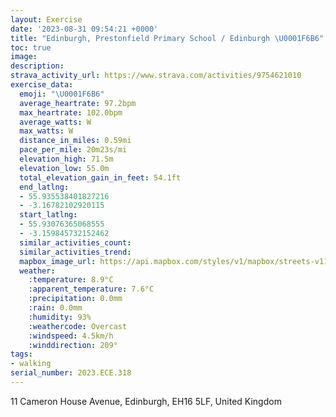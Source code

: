 ```yaml
---
layout: Exercise
date: '2023-08-31 09:54:21 +0000'
title: "Edinburgh, Prestonfield Primary School / Edinburgh \U0001F6B6"
toc: true
image:
description:
strava_activity_url: https://www.strava.com/activities/9754621010
exercise_data:
  emoji: "\U0001F6B6"
  average_heartrate: 97.2bpm
  max_heartrate: 102.0bpm
  average_watts: W
  max_watts: W
  distance_in_miles: 0.59mi
  pace_per_mile: 20m23s/mi
  elevation_high: 71.5m
  elevation_low: 55.0m
  total_elevation_gain_in_feet: 54.1ft
  end_latlng:
  - 55.935538401827216
  - -3.16782102920115
  start_latlng:
  - 55.93076365068555
  - -3.159845732152462
  similar_activities_count:
  similar_activities_trend:
  mapbox_image_url: https://api.mapbox.com/styles/v1/mapbox/streets-v11/static/path-5+787af2-1.0(ylktIdvhR%7DALEP%40xARfDDx%40%3FzALn%40LZ%5ClA%40Pi%40~%40WTOVoAzBOPIGE%40CFAVEH_%40j%40%5Dp%40u%40%60AQ%5C),pin-s-s+e5b22e(-3.16275,55.93309),pin-s-f+89ae00(-3.1681999999999997,55.93485)/auto/800x800?access_token=pk.eyJ1Ijoiam9zaGJlY2ttYW4iLCJhIjoiY205eWR2aDd1MWZ6djJrbXc4a3M0bWZleiJ9.XiG9OWkNcZk2QzjJbxLB4A
  weather:
    :temperature: 8.9°C
    :apparent_temperature: 7.6°C
    :precipitation: 0.0mm
    :rain: 0.0mm
    :humidity: 93%
    :weathercode: Overcast
    :windspeed: 4.5km/h
    :winddirection: 209°
tags:
- walking
serial_number: 2023.ECE.318
---
```

11 Cameron House Avenue, Edinburgh, EH16 5LF, United Kingdom
